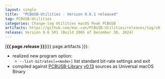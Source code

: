 ```yaml
---
layout: single
title:  "PCBUSB-Utilities - Version 0.6.1 released"
tag: PCBUSB-Utilities
categories: Change-log Utilities macOS Peak PCBUSB
artifacts: https://github.com/mac-can/PCBUSB-Utilities/releases/tag/v0.6
release: Version 0.6 SR1 (Build 2065 of December 30, 2024)
---
```

[**{{ page.release }}**]({{ page.artifacts }}):

- realized new program option:
  - `--list-bitrates[=<mode>]`  list standard bit-rate settings and exit
- compiled against [PCBUSB-Library](https://github.com/mac-can/PCBUSB-Library) [v0.13](https://github.com/mac-can/PCBUSB-Library/releases/tag/v0.13) sources as Universal macOS Binary
